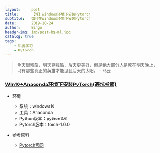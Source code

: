 ```yaml
---
layout:     post
title:      【转】windows环境下安装Pytorch
subtitle:   如何在windows环境下安装Pytorch
date:       2019-10-24
author:     Bingo
header-img: img/post-bg-ml.jpg
catalog: true
tags:
    - 机器学习
    - Pytorch
---
```


> 今天很残酷，明天更残酷，后天更美好，但是绝大部分人是死在明天晚上，只有那些真正的英雄才能见到后天的太阳。   - 马云

### [WIn10+Anaconda环境下安装PyTorch(避坑指南)](https://www.jb51.net/article/155635.htm)
- 环境
    - 系统：windows10
    - 工具：Anaconda
    - Python版本：python3.6
    - Pytorch版本：torch-1.0.0

- 参考资料
    - [Pytorch官网](https://pytorch.org/tutorials/beginner/deep_learning_60min_blitz.html)

